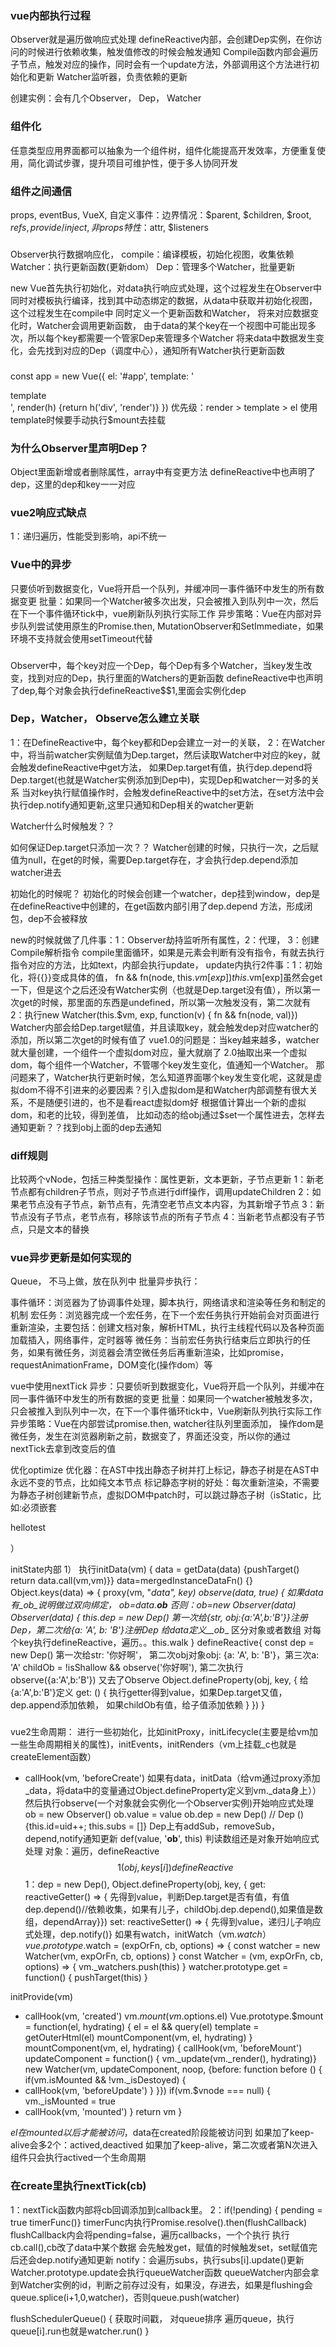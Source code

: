 


### vue内部执行过程
Observer就是遍历做响应式处理
defineReactive内部，会创建Dep实例，在你访问的时候进行依赖收集，触发值修改的时候会触发通知
Compile函数内部会遍历子节点，触发对应的操作，同时会有一个update方法，外部调用这个方法进行初始化和更新
Watcher监听器，负责依赖的更新

创建实例：会有几个Observer， Dep， Watcher

### 组件化
任意类型应用界面都可以抽象为一个组件树，组件化能提高开发效率，方便重复使用，简化调试步骤，提升项目可维护性，便于多人协同开发
### 组件之间通信
props, eventBus, VueX, 自定义事件：边界情况：$parent, $children, $root, $refs, provide/inject, 非props特性：$attr, $listeners

###
Observer执行数据响应化，
compile：编译模板，初始化视图，收集依赖
Watcher：执行更新函数(更新dom）
Dep：管理多个Watcher，批量更新

new Vue首先执行初始化，对data执行响应式处理，这个过程发生在Observer中
同时对模板执行编译，找到其中动态绑定的数据，从data中获取并初始化视图，这个过程发生在compile中
同时定义一个更新函数和Watcher， 将来对应数据变化时，Watcher会调用更新函数，
由于data的某个key在一个视图中可能出现多次，所以每个key都需要一个管家Dep来管理多个Watcher
将来data中数据发生变化，会先找到对应的Dep（调度中心），通知所有Watcher执行更新函数

###
const app = new Vue({
  el: '#app',
  template: '<div>template</div>',
  render(h) {return h('div', 'render')}
})
优先级：render > template > el
使用template时候要手动执行$mount去挂载

### 为什么Observer里声明Dep？
Object里面新增或者删除属性，array中有变更方法
defineReactive中也声明了dep，这里的dep和key一一对应

### vue2响应式缺点
1：递归遍历，性能受到影响，api不统一
### Vue中的异步
只要侦听到数据变化，Vue将开启一个队列，并缓冲同一事件循环中发生的所有数据变更
批量：如果同一个Watcher被多次出发，只会被推入到队列中一次，然后在下一个事件循环tick中，vue刷新队列执行实际工作
异步策略：Vue在内部对异步队列尝试使用原生的Promise.then, MutationObserver和SetImmediate，如果环境不支持就会使用setTimeout代替

###
Observer中，每个key对应一个Dep，每个Dep有多个Watcher，当key发生改变，找到对应的Dep，执行里面的Watchers的更新函数
defineReactive中也声明了dep,每个对象会执行defineReactive$$1,里面会实例化dep
### Dep，Watcher， Observe怎么建立关联
1：在DefineReactive中，每个key都和Dep会建立一对一的关联，
2：在Watcher中，将当前watcher实例赋值为Dep.target，然后读取Watcher中对应的key，就会触发defineReactive中get方法，
  如果Dep.target有值，执行dep.depend将Dep.target(也就是Watcher实例添加到Dep中)，实现Dep和watcher一对多的关系
  当对key执行赋值操作时，会触发defineReactive中的set方法，在set方法中会执行dep.notify通知更新,这里只通知和Dep相关的watcher更新

  Watcher什么时候触发？？

  如何保证Dep.target只添加一次？？
  Watcher创建的时候，只执行一次，之后赋值为null，在get的时候，需要Dep.target存在，才会执行dep.depend添加watcher进去

  初始化的时候呢？
  初始化的时候会创建一个watcher，dep挂到window，dep是在defineReactive中创建的，在get函数内部引用了dep.depend
  方法，形成闭包，dep不会被释放

new的时候就做了几件事：1：Observer劫持监听所有属性，2：代理， 3：创建Compile解析指令
compile里面循环，如果是元素会判断有没有指令，有就去执行指令对应的方法，比如text，内部会执行update，
update内执行2件事：1：初始化，将{{}}变成具体的值， fn && fn(node, this.$vm[exp]) this.$vm[exp]虽然会get一下，但是这个之后还没有Watcher实例（也就是Dep.target没有值），所以第一次get的时候，那里面的东西是undefined，所以第一次触发没有，第二次就有
                   2：执行new Watcher(this.$vm, exp, function(v) { fn && fn(node, val)})
                   Watcher内部会给Dep.target赋值，并且读取key，就会触发dep对应watcher的添加，所以第二次get的时候有值了
      vue1.0的问题是：当key越来越多，watcher就大量创建，一个组件一个虚拟dom对应，量大就崩了
      2.0抽取出来一个虚拟dom，每个组件一个Watcher，不管哪个key发生变化，值通知一个Watcher。
      那问题来了，Watcher执行更新时候，怎么知道界面哪个key发生变化呢，这就是虚拟dom不得不引进来的必要因素？引入虚拟dom是和Watcher内部调整有很大关系，不是随便引进的，也不是看react虚拟dom好
      根据值计算出一个新的虚拟dom，和老的比较，得到差值，
比如动态的给obj通过$set一个属性进去，怎样去通知更新？？找到obj上面的dep去通知
### diff规则
比较两个vNode，包括三种类型操作：属性更新，文本更新，子节点更新
1：新老节点都有children子节点，则对子节点进行diff操作，调用updateChildren
2：如果老节点没有子节点，新节点有，先清空老节点文本内容，为其新增子节点
3：新节点没有子节点，老节点有，移除该节点的所有子节点
4：当新老节点都没有子节点，只是文本的替换

### vue异步更新是如何实现的
Queue， 不马上做，放在队列中 批量异步执行：

事件循环：浏览器为了协调事件处理，脚本执行，网络请求和渲染等任务和制定的机制
宏任务：浏览器完成一个宏任务，在下一个宏任务执行开始前会对页面进行重新渲染，主要包括：创建文档对象，解析HTML，执行主线程代码以及各种页面加载插入，网络事件，定时器等
微任务：当前宏任务执行结束后立即执行的任务，如果有微任务，浏览器会清空微任务后再重新渲染，比如promise，requestAnimationFrame，DOM变化(操作dom）等

vue中使用nextTick
异步：只要侦听到数据变化，Vue将开启一个队列，并缓冲在同一事件循环中发生的所有数据的变更
批量：如果同一个watcher被触发多次，只会被推入到队列中一次，在下一个事件循环tick中，Vue刷新队列执行实际工作
异步策略：Vue在内部尝试promise.then,
watcher往队列里面添加，
操作dom是微任务，发生在浏览器刷新之前，数据变了，界面还没变，所以你的通过nextTick去拿到改变后的值

优化optimize
优化器：在AST中找出静态子树并打上标记，静态子树是在AST中永远不变的节点，比如纯文本节点
标记静态字树的好处：每次重新渲染，不需要为静态子树创建新节点，虚拟DOM中patch时，可以跳过静态子树（isStatic，比如:必须嵌套<p>hello<span>test</span></p>）

initState内部
1） 执行initData(vm) { data = getData(data) {pushTarget() return data.call(vm,vm)}}
data=mergedInstanceDataFn() {}
  Object.keys(data) => {
  proxy(vm, "_data", key)
  observe(data, true) {
    如果data有_ob_说明做过双向绑定， ob=data.__ob__
    否则：ob=new Observer(data)
    Observer(data) {
      this.dep = new Dep() 第一次给{str, obj:{a:'A',b:'B'}}注册Dep，第二次给{a: 'A', b: 'B'}注册Dep
      给data定义__ob__
      区分对象或者数组
      对每个key执行defineReactive，遍历。。this.walk
    }
    defineReactive{
      const dep = new Dep() 第一次给str: '你好啊'， 第二次obj对象obj: {a: 'A', b: 'B'}，第三次a: 'A'
      childOb = !isShallow && observe('你好啊'), 第二次执行observe({a:'A',b:'B'}) 又去了Observe
      Object.defineProperty(obj, key, { 给{a:'A',b:'B'}定义
        get: () {
          执行getter得到value，如果Dep.target又值，dep.append添加依赖， 如果childOb有值，给子值添加依赖
        }
      })
    }

### 
vue2生命周期：
进行一些初始化，比如initProxy，initLifecycle(主要是给vm加一些生命周期相关的属性)，initEvents，initRenders（vm上挂载_c也就是createElement函数）

- callHook(vm, 'beforeCreate')
如果有data，initData（给vm通过proxy添加_data，将data中的变量通过Object.defineProperty定义到vm._data身上））然后执行observe(一个对象就会实例化一个Observer实例)开始响应式处理
  ob = new Observer()
  ob.value = value
  ob.dep = new Dep() // Dep () {this.id=uid++; this.subs = []} Dep上有addSub，removeSub，depend,notify通知更新
  def(value, '__ob__', this)
  判读数组还是对象开始响应式处理
  对象：遍历，defineReactive$$1(obj, keys[i])
    defineReactive$$1：dep = new Dep(), 
      Object.defineProperty(obj, key, {
        get: reactiveGetter() => { 先得到value，判断Dep.target是否有值，有值dep.depend()//依赖收集，如果有儿子，childObj.dep.depend(),如果值是数组，dependArray}})
        set: reactiveSetter() => { 先得到value，递归儿子响应式处理，dep.notify()}
如果有watch，initWatch（vm.$watch）
vue.prototype.$watch = (expOrFn, cb, options) => {
 const watcher = new Watcher(vm, expOrFn, cb, options)
} 
const Watcher = (vm, expOrFn, cb, options) => {
  vm._watchers.push(this)
}
watcher.prototype.get = function() {
  pushTarget(this)
}

initProvide(vm)

- callHook(vm, 'created')
vm.$mount(vm.$options.el)
Vue.prototype.$mount = function(el, hydrating) {
  el = el && query(el)
  template = getOuterHtml(el)
  mountComponent(vm, el, hydrating)
}
mountComponent(vm, el, hydrating) {
  callHook(vm, 'beforeMount')
  updateComponent = function() { vm._update(vm._render(), hydrating)}
  new Watcher(vm, updateComponent, noop, {before: function before () {
    if(vm.isMounted && !vm._isDestoyed) {
 -  callHook(vm, 'beforeUpdate')
    }
  }})
  if(vm.$vnode === null) {
    vm._isMounted = true
-    callHook(vm, 'mounted')
  }
  return vm
}

$el在mounted以后才能被访问，$data在created阶段能被访问到
如果加了keep-alive会多2个：actived,deactived
如果加了keep-alive，第二次或者第N次进入组件只会执行actived一个生命周期
### 在create里执行nextTick(cb)
1：nextTick函数内部将cb回调添加到callback里。
2：if(!pending) { pending = true timerFunc()}
timerFunc内执行Promise.resolve().then(flushCallback)
flushCallback内会将pending=false，遍历callbacks，一个个执行
执行cb.call(),cb改了data中某个数据
会先触发get，赋值的时候触发set，set赋值完后还会dep.notify通知更新
notify：会遍历subs，执行subs[i].update()更新
Watcher.prototype.update会执行queueWatcher函数
queueWatcher内部会拿到Watcher实例的id，判断之前存过没有，如果没，存进去，如果是flushing会queue.splice(i+1,0,watcher)，否则queue.push(watcher)

flushSchedulerQueue() {
  获取时间戳，
  对queue排序
  遍历queue，执行queue[i].run也就是watcher.run()
}